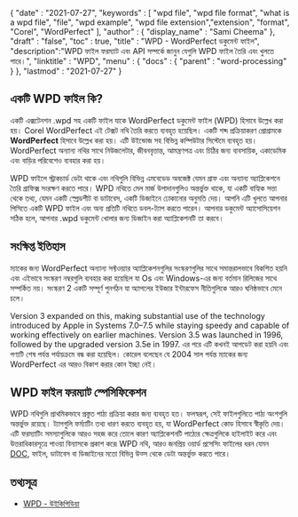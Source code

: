 {
  "date" : "2021-07-27",
  "keywords" : [ "wpd file", "wpd file format", "what is a wpd file", "file", "wpd example", "wpd file extension","extension", "format", "Corel", "WordPerfect" ],
  "author" : {
    "display_name" : "Sami Cheema"
},
  "draft" : "false",
  "toc" : true,
  "title" : "WPD - WordPerfect ডকুমেন্ট ফাইল",
  "description":"WPD ফাইল ফরম্যাট এবং API সম্পর্কে জানুন যেগুলি WPD ফাইল তৈরি এবং খুলতে পারে।",
  "linktitle" : "WPD",
  "menu" : {
    "docs" : {
      "parent" : "word-processing"
}
},
  "lastmod" : "2021-07-27"
}

## একটি WPD ফাইল কি?

একটি এক্সটেনশন .wpd সহ একটি ফাইল যাকে WordPerfect ডকুমেন্ট ফাইল (WPD) হিসাবে উল্লেখ করা হয়। Corel WordPerfect এই টেক্সট নথি তৈরি করতে ব্যবহৃত হয়েছিল। একটি শব্দ প্রক্রিয়াকরণ প্রোগ্রামকে **WordPerfect** হিসাবে উল্লেখ করা হয়। এটি উইন্ডোজ সহ বিভিন্ন কম্পিউটার সিস্টেমে ব্যবহৃত হয়। WordPerfect অন্যান্য নথির সাথে নিউজলেটার, জীবনবৃত্তান্ত, আমন্ত্রণপত্র এবং চিঠির জন্য ব্যবসায়িক, একাডেমিক এবং বাড়ির পরিবেশেও ব্যবহার করা হয়।

WPD ফাইলে স্ট্রাকচার্ড ডেটা থাকে এবং নথিগুলি বিভিন্ন এমবেডেড অবজেক্ট যেমন গ্রাফ এবং অন্যান্য অ্যাপ্লিকেশনে তৈরি গ্রাফিক্স সংরক্ষণ করতে পারে। WPD নথিতে মেল মার্জ উপাদানগুলিও অন্তর্ভুক্ত থাকে, যা একটি বাহ্যিক সত্তা থেকে তথ্য, যেমন একটি স্প্রেডশীট বা ডাটাবেস, একটি ডিজাইনে ঢোকানোর অনুমতি দেয়। আপনি এটি খুলতে আপনার পিসিতে একটি WPD ফাইল এবং অন্য প্রতিটি নথিতে ডবল-ট্যাপ করতে পারেন। আপনার ডকুমেন্ট অ্যাসোসিয়েশন সঠিক হলে, আপনার .wpd ডকুমেন্ট খোলার জন্য ডিজাইন করা অ্যাপ্লিকেশনটি তা করবে।


## সংক্ষিপ্ত ইতিহাস ##

ম্যাকের জন্য WordPerfect অন্যান্য সফ্টওয়্যার অ্যাপ্লিকেশনগুলির সংস্করণগুলির সাথে সমান্তরালভাবে বিকশিত হয়নি এবং এইভাবে সংস্করণ নম্বরগুলি ব্যবহার করা হয়েছিল যা Os এবং Windows-এর জন্য বর্তমান রিলিজের সাথে সম্পর্কিত নয়। সংস্করণ 2 একটি সম্পূর্ণ পুনর্গঠন যা অ্যাপলের ইউজার ইন্টারফেস নীতিগুলিকে আরও ঘনিষ্ঠভাবে মেনে চলে।

Version 3 expanded on this, making substantial use of the technology introduced by Apple in Systems 7.0–7.5 while staying speedy and capable of working effectively on earlier machines. Version 3.5 was launched in 1996, followed by the upgraded version 3.5e in 1997. এর পরে এটি কখনই আপডেট করা হয়নি এবং পণ্যটি শেষ পর্যন্ত পর্যায়ক্রমে বন্ধ করা হয়েছিল। কোরেল বলেছেন যে 2004 সাল পর্যন্ত ম্যাকের জন্য WordPerfect এর আরও বিকাশ করার কোন ইচ্ছা নেই।

## WPD ফাইল ফরম্যাট স্পেসিফিকেশন ##

WPD নথিগুলি প্রাথমিকভাবে প্রস্তুত পাঠ্য প্রক্রিয়া করার জন্য ব্যবহৃত হত। ফলস্বরূপ, সেই ফাইলগুলিতে পাঠ্য অংশগুলি অন্তর্ভুক্ত রয়েছে। ট্যাগগুলি ফর্ম্যাটিং তথ্য ধারণ করতে ব্যবহৃত হয়, যা WordPerfect কোড হিসাবে স্বীকৃতি দেয়। এটি ফরম্যাটিং সমস্যাগুলিকে আরও সহজ করে তোলে কারণ অ্যাপ্লিকেশনটি পাঠ্যের ক্ষেত্রগুলিকে হাইলাইট করে এবং উত্তরাধিকারসূত্রে পাওয়া বিন্যাসকে প্রকাশ করে৷ WPD নথি, আরও জনপ্রিয় ওয়ার্ড প্রসেসিং ফাইলের ধরন যেমন [DOC](/word-processing/doc/), ফাইল, ডাটাবেস বা ডিজাইনের মতো বিভিন্ন উত্স থেকে ডেটা অন্তর্ভুক্ত করতে পারে।
## তথ্যসূত্র ##

* [WPD - উইকিপিডিয়া](https://en.wikipedia.org/wiki/WordPerfect)


